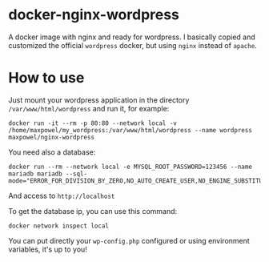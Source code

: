 # docker-nginx-wordpress
A docker image with nginx and ready for wordpress.
I basically copied and customized the official `wordpress` docker, but using `nginx` instead of `apache`.

# How to use
Just mount your wordpress application in the directory `/var/www/html/wordpress` and run it, for example:
```
docker run -it --rm -p 80:80 --network local -v /home/maxpowel/my_wordpress:/var/www/html/wordpress --name wordpress maxpowel/nginx-wordpress
```
You need also a database:
```
docker run --rm --network local -e MYSQL_ROOT_PASSWORD=123456 --name mariadb mariadb --sql-mode="ERROR_FOR_DIVISION_BY_ZERO,NO_AUTO_CREATE_USER,NO_ENGINE_SUBSTITUTION"
```

And access to `http://localhost`

To get the database ip, you can use this command:
```
docker network inspect local
```
You can put directly your `wp-config.php` configured or using environment variables, it's up to you!
